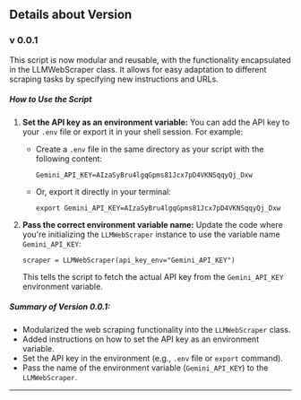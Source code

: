 ## Details about Version

### v 0.0.1
This script is now modular and reusable, with the functionality encapsulated in the LLMWebScraper class. It allows for easy adaptation to different scraping tasks by specifying new instructions and URLs.

##### How to Use the Script

1.  **Set the API key as an environment variable:** You can add the API key to your `.env` file or export it in your shell session. For example:
    
    *   Create a `.env` file in the same directory as your script with the following content:
        
        `Gemini_API_KEY=AIzaSyBru4lgqGpms81Jcx7pD4VKNSqqyQj_Dxw` 
        
    *   Or, export it directly in your terminal:
        
        `export Gemini_API_KEY=AIzaSyBru4lgqGpms81Jcx7pD4VKNSqqyQj_Dxw` 
        
2.  **Pass the correct environment variable name:** Update the code where you're initializing the `LLMWebScraper` instance to use the variable name `Gemini_API_KEY`:
    
    `scraper = LLMWebScraper(api_key_env="Gemini_API_KEY")` 
    
    This tells the script to fetch the actual API key from the `Gemini_API_KEY` environment variable.
    

##### Summary of Version 0.0.1:

*   Modularized the web scraping functionality into the `LLMWebScraper` class.
*   Added instructions on how to set the API key as an environment variable.
*   Set the API key in the environment (e.g., `.env` file or `export` command).
*   Pass the name of the environment variable (`Gemini_API_KEY`) to the `LLMWebScraper`.

---